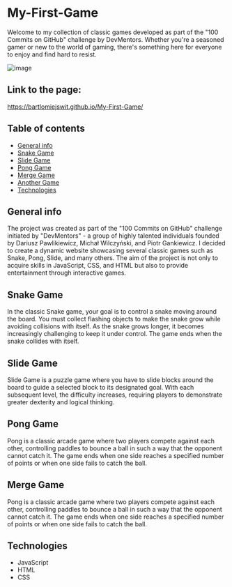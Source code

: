 # My-First-Game

Welcome to my collection of classic games developed as part of the "100 Commits on GitHub" challenge by DevMentors. Whether you're a seasoned gamer or new to the world of gaming, there's something here for everyone to enjoy and find hard to resist.

![image](https://github.com/BartlomiejSwit/My-First-Game/assets/92230223/feedb796-f49b-425f-b361-9a0fc03f4ec3)

## Link to the page:
https://bartlomiejswit.github.io/My-First-Game/

## Table of contents
* [General info](#general-info)
* [Snake Game](#Snake-Game)
* [Slide Game](#Slide-Game)
* [Pong Game](#Pong-Game)
* [Merge Game](#Merge-Game)
* [Another Game](#Another-Game)
* [Technologies](#Technologies)

## General info
The project was created as part of the "100 Commits on GitHub" challenge initiated by "DevMentors" - a group of highly talented individuals founded by Dariusz Pawlikiewicz, Michał Wilczyński, and Piotr Gankiewicz. I decided to create a dynamic website showcasing several classic games such as Snake, Pong, Slide, and many others. The aim of the project is not only to acquire skills in JavaScript, CSS, and HTML but also to provide entertainment through interactive games.
	
## Snake Game
In the classic Snake game, your goal is to control a snake moving around the board. You must collect flashing objects to make the snake grow while avoiding collisions with itself. As the snake grows longer, it becomes increasingly challenging to keep it under control. The game ends when the snake collides with itself.
	
## Slide Game
Slide Game is a puzzle game where you have to slide blocks around the board to guide a selected block to its designated goal. With each subsequent level, the difficulty increases, requiring players to demonstrate greater dexterity and logical thinking.

## Pong Game
Pong is a classic arcade game where two players compete against each other, controlling paddles to bounce a ball in such a way that the opponent cannot catch it. The game ends when one side reaches a specified number of points or when one side fails to catch the ball.

## Merge Game
Pong is a classic arcade game where two players compete against each other, controlling paddles to bounce a ball in such a way that the opponent cannot catch it. The game ends when one side reaches a specified number of points or when one side fails to catch the ball.

## Technologies
* JavaScript
* HTML
* CSS
